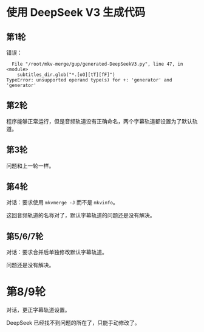 # 使用 DeepSeek V3 生成代码

## 第1轮

错误：

```
  File "/root/mkv-merge/gup/generated-DeepSeekV3.py", line 47, in <module>
    subtitles_dir.glob("*.[oO][tT][fF]")
TypeError: unsupported operand type(s) for +: 'generator' and 'generator'
```

## 第2轮

程序能够正常运行，但是音频轨道没有正确命名，两个字幕轨道都设置为了默认轨道。

## 第3轮

问题和上一轮一样。

## 第4轮

对话：要求使用 `mkvmerge -J` 而不是 `mkvinfo`。

这回音频轨道的名称对了，默认字幕轨道的问题还是没有解决。

## 第5/6/7轮

对话：要求合并后单独修改默认字幕轨道。

问题还是没有解决。

# 第8/9轮

对话，更正字幕轨道设置。

DeepSeek 已经找不到问题的所在了，只能手动修改了。
